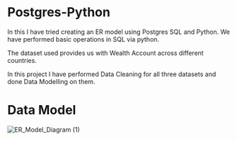 # Postgres-Python
In this I have tried creating an ER model using Postgres SQL and Python. We have performed basic operations in SQL via python.


The dataset used provides us with Wealth Account across different countries.


In this project I have performed Data Cleaning for all three datasets and done Data Modelling on them. 


# Data Model

![ER_Model_Diagram (1)](https://github.com/QuintK2000/Postgres-Python/assets/97881829/f39b37c2-7b59-40aa-a019-755ac79fd812)
